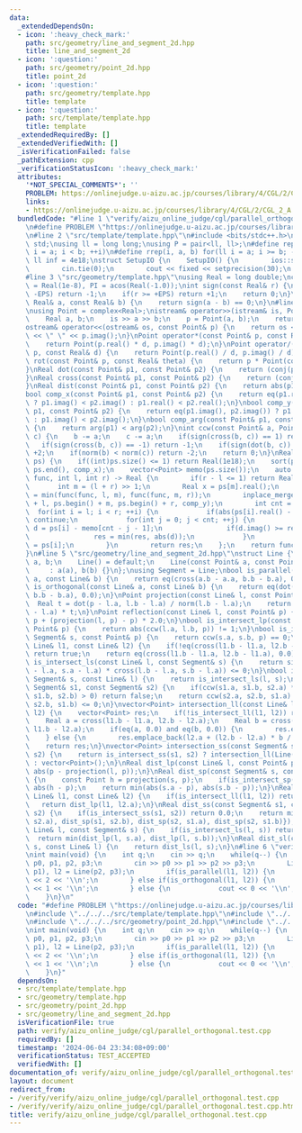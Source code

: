 ```yaml
---
data:
  _extendedDependsOn:
  - icon: ':heavy_check_mark:'
    path: src/geometry/line_and_segment_2d.hpp
    title: line_and_segment_2d
  - icon: ':question:'
    path: src/geometry/point_2d.hpp
    title: point_2d
  - icon: ':question:'
    path: src/geometry/template.hpp
    title: template
  - icon: ':question:'
    path: src/template/template.hpp
    title: template
  _extendedRequiredBy: []
  _extendedVerifiedWith: []
  _isVerificationFailed: false
  _pathExtension: cpp
  _verificationStatusIcon: ':heavy_check_mark:'
  attributes:
    '*NOT_SPECIAL_COMMENTS*': ''
    PROBLEM: https://onlinejudge.u-aizu.ac.jp/courses/library/4/CGL/2/CGL_2_A
    links:
    - https://onlinejudge.u-aizu.ac.jp/courses/library/4/CGL/2/CGL_2_A
  bundledCode: "#line 1 \"verify/aizu_online_judge/cgl/parallel_orthogonal.test.cpp\"\
    \n#define PROBLEM \"https://onlinejudge.u-aizu.ac.jp/courses/library/4/CGL/2/CGL_2_A\"\
    \n#line 2 \"src/template/template.hpp\"\n#include <bits/stdc++.h>\nusing namespace\
    \ std;\nusing ll = long long;\nusing P = pair<ll, ll>;\n#define rep(i, a, b) for(ll\
    \ i = a; i < b; ++i)\n#define rrep(i, a, b) for(ll i = a; i >= b; --i)\nconstexpr\
    \ ll inf = 4e18;\nstruct SetupIO {\n    SetupIO() {\n        ios::sync_with_stdio(0);\n\
    \        cin.tie(0);\n        cout << fixed << setprecision(30);\n    }\n} setup_io;\n\
    #line 3 \"src/geometry/template.hpp\"\nusing Real = long double;\nconst Real EPS\
    \ = Real(1e-8), PI = acos(Real(-1.0));\nint sign(const Real& r) {\n    if(r <=\
    \ -EPS) return -1;\n    if(r >= +EPS) return +1;\n    return 0;\n}\nbool eq(const\
    \ Real& a, const Real& b) {\n    return sign(a - b) == 0;\n}\n#line 4 \"src/geometry/point_2d.hpp\"\
    \nusing Point = complex<Real>;\nistream& operator>>(istream& is, Point& p) {\n\
    \    Real a, b;\n    is >> a >> b;\n    p = Point(a, b);\n    return is;\n}\n\
    ostream& operator<<(ostream& os, const Point& p) {\n    return os << p.real()\
    \ << \" \" << p.imag();\n}\nPoint operator*(const Point& p, const Real& d) {\n\
    \    return Point(p.real() * d, p.imag() * d);\n}\nPoint operator/(const Point&\
    \ p, const Real& d) {\n    return Point(p.real() / d, p.imag() / d);\n}\nPoint\
    \ rot(const Point& p, const Real& theta) {\n    return p * Point(cos(theta), sin(theta));\n\
    }\nReal dot(const Point& p1, const Point& p2) {\n    return (conj(p1) * p2).real();\n\
    }\nReal cross(const Point& p1, const Point& p2) {\n    return (conj(p1) * p2).imag();\n\
    }\nReal dist(const Point& p1, const Point& p2) {\n    return abs(p1 - p2);\n}\n\
    bool comp_x(const Point& p1, const Point& p2) {\n    return eq(p1.real(), p2.real())\
    \ ? p1.imag() < p2.imag() : p1.real() < p2.real();\n}\nbool comp_y(const Point&\
    \ p1, const Point& p2) {\n    return eq(p1.imag(), p2.imag()) ? p1.real() < p2.real()\
    \ : p1.imag() < p2.imag();\n}\nbool comp_arg(const Point& p1, const Point& p2)\
    \ {\n    return arg(p1) < arg(p2);\n}\nint ccw(const Point& a, Point b, Point\
    \ c) {\n    b -= a;\n    c -= a;\n    if(sign(cross(b, c)) == 1) return 1;\n \
    \   if(sign(cross(b, c)) == -1) return -1;\n    if(sign(dot(b, c)) == -1) return\
    \ +2;\n    if(norm(b) < norm(c)) return -2;\n    return 0;\n}\nReal closest_pair(vector<Point>\
    \ ps) {\n    if((int)ps.size() <= 1) return Real(1e18);\n    sort(ps.begin(),\
    \ ps.end(), comp_x);\n    vector<Point> memo(ps.size());\n    auto func = [&](auto&\
    \ func, int l, int r) -> Real {\n        if(r - l <= 1) return Real(1e18);\n \
    \       int m = (l + r) >> 1;\n        Real x = ps[m].real();\n        Real res\
    \ = min(func(func, l, m), func(func, m, r));\n        inplace_merge(ps.begin()\
    \ + l, ps.begin() + m, ps.begin() + r, comp_y);\n        int cnt = 0;\n      \
    \  for(int i = l; i < r; ++i) {\n            if(abs(ps[i].real() - x) >= res)\
    \ continue;\n            for(int j = 0; j < cnt; ++j) {\n                Point\
    \ d = ps[i] - memo[cnt - j - 1];\n                if(d.imag() >= res) break;\n\
    \                res = min(res, abs(d));\n            }\n            memo[cnt++]\
    \ = ps[i];\n        }\n        return res;\n    };\n    return func(func, 0, (int)ps.size());\n\
    }\n#line 5 \"src/geometry/line_and_segment_2d.hpp\"\nstruct Line {\n    Point\
    \ a, b;\n    Line() = default;\n    Line(const Point& a, const Point& b)\n   \
    \     : a(a), b(b) {}\n};\nusing Segment = Line;\nbool is_parallel(const Line&\
    \ a, const Line& b) {\n    return eq(cross(a.b - a.a, b.b - b.a), 0.0);\n}\nbool\
    \ is_orthogonal(const Line& a, const Line& b) {\n    return eq(dot(a.b - a.a,\
    \ b.b - b.a), 0.0);\n}\nPoint projection(const Line& l, const Point& p) {\n  \
    \  Real t = dot(p - l.a, l.b - l.a) / norm(l.b - l.a);\n    return l.a + (l.b\
    \ - l.a) * t;\n}\nPoint reflection(const Line& l, const Point& p) {\n    return\
    \ p + (projection(l, p) - p) * 2.0;\n}\nbool is_intersect_lp(const Line& l, const\
    \ Point& p) {\n    return abs(ccw(l.a, l.b, p)) != 1;\n}\nbool is_intersect_sp(const\
    \ Segment& s, const Point& p) {\n    return ccw(s.a, s.b, p) == 0;\n}\nbool is_intersect_ll(const\
    \ Line& l1, const Line& l2) {\n    if(!eq(cross(l1.b - l1.a, l2.b - l2.a), 0.0))\
    \ return true;\n    return eq(cross(l1.b - l1.a, l2.b - l1.a), 0.0);\n}\nbool\
    \ is_intersect_ls(const Line& l, const Segment& s) {\n    return sign(cross(l.b\
    \ - l.a, s.a - l.a) * cross(l.b - l.a, s.b - l.a)) <= 0;\n}\nbool is_intersect_sl(const\
    \ Segment& s, const Line& l) {\n    return is_intersect_ls(l, s);\n}\nbool is_intersect_ss(const\
    \ Segment& s1, const Segment& s2) {\n    if(ccw(s1.a, s1.b, s2.a) * ccw(s1.a,\
    \ s1.b, s2.b) > 0) return false;\n    return ccw(s2.a, s2.b, s1.a) * ccw(s2.a,\
    \ s2.b, s1.b) <= 0;\n}\nvector<Point> intersection_ll(const Line& l1, const Line&\
    \ l2) {\n    vector<Point> res;\n    if(!is_intersect_ll(l1, l2)) return res;\n\
    \    Real a = cross(l1.b - l1.a, l2.b - l2.a);\n    Real b = cross(l1.b - l1.a,\
    \ l1.b - l2.a);\n    if(eq(a, 0.0) and eq(b, 0.0)) {\n        res.emplace_back(l2.a);\n\
    \    } else {\n        res.emplace_back(l2.a + (l2.b - l2.a) * b / a);\n    }\n\
    \    return res;\n}\nvector<Point> intersection_ss(const Segment& s1, const Segment&\
    \ s2) {\n    return is_intersect_ss(s1, s2) ? intersection_ll(Line(s1), Line(s2))\
    \ : vector<Point>();\n}\nReal dist_lp(const Line& l, const Point& p) {\n    return\
    \ abs(p - projection(l, p));\n}\nReal dist_sp(const Segment& s, const Point& p)\
    \ {\n    const Point h = projection(s, p);\n    if(is_intersect_sp(s, h)) return\
    \ abs(h - p);\n    return min(abs(s.a - p), abs(s.b - p));\n}\nReal dist_ll(const\
    \ Line& l1, const Line& l2) {\n    if(is_intersect_ll(l1, l2)) return 0.0;\n \
    \   return dist_lp(l1, l2.a);\n}\nReal dist_ss(const Segment& s1, const Segment&\
    \ s2) {\n    if(is_intersect_ss(s1, s2)) return 0.0;\n    return min({dist_sp(s1,\
    \ s2.a), dist_sp(s1, s2.b), dist_sp(s2, s1.a), dist_sp(s2, s1.b)});\n}\nReal dist_ls(const\
    \ Line& l, const Segment& s) {\n    if(is_intersect_ls(l, s)) return 0.0;\n  \
    \  return min(dist_lp(l, s.a), dist_lp(l, s.b));\n}\nReal dist_sl(const Segment&\
    \ s, const Line& l) {\n    return dist_ls(l, s);\n}\n#line 6 \"verify/aizu_online_judge/cgl/parallel_orthogonal.test.cpp\"\
    \nint main(void) {\n    int q;\n    cin >> q;\n    while(q--) {\n        Point\
    \ p0, p1, p2, p3;\n        cin >> p0 >> p1 >> p2 >> p3;\n        Line l1 = Line(p0,\
    \ p1), l2 = Line(p2, p3);\n        if(is_parallel(l1, l2)) {\n            cout\
    \ << 2 << '\\n';\n        } else if(is_orthogonal(l1, l2)) {\n            cout\
    \ << 1 << '\\n';\n        } else {\n            cout << 0 << '\\n';\n        }\n\
    \    }\n}\n"
  code: "#define PROBLEM \"https://onlinejudge.u-aizu.ac.jp/courses/library/4/CGL/2/CGL_2_A\"\
    \n#include \"../../../src/template/template.hpp\"\n#include \"../../../src/geometry/template.hpp\"\
    \n#include \"../../../src/geometry/point_2d.hpp\"\n#include \"../../../src/geometry/line_and_segment_2d.hpp\"\
    \nint main(void) {\n    int q;\n    cin >> q;\n    while(q--) {\n        Point\
    \ p0, p1, p2, p3;\n        cin >> p0 >> p1 >> p2 >> p3;\n        Line l1 = Line(p0,\
    \ p1), l2 = Line(p2, p3);\n        if(is_parallel(l1, l2)) {\n            cout\
    \ << 2 << '\\n';\n        } else if(is_orthogonal(l1, l2)) {\n            cout\
    \ << 1 << '\\n';\n        } else {\n            cout << 0 << '\\n';\n        }\n\
    \    }\n}"
  dependsOn:
  - src/template/template.hpp
  - src/geometry/template.hpp
  - src/geometry/point_2d.hpp
  - src/geometry/line_and_segment_2d.hpp
  isVerificationFile: true
  path: verify/aizu_online_judge/cgl/parallel_orthogonal.test.cpp
  requiredBy: []
  timestamp: '2024-06-04 23:34:08+09:00'
  verificationStatus: TEST_ACCEPTED
  verifiedWith: []
documentation_of: verify/aizu_online_judge/cgl/parallel_orthogonal.test.cpp
layout: document
redirect_from:
- /verify/verify/aizu_online_judge/cgl/parallel_orthogonal.test.cpp
- /verify/verify/aizu_online_judge/cgl/parallel_orthogonal.test.cpp.html
title: verify/aizu_online_judge/cgl/parallel_orthogonal.test.cpp
---
```

